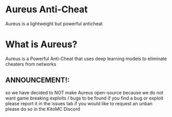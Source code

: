 # Aureus Anti-Cheat
Aureus is a lightweight but powerful anticheat 


# What is Aureus?
Aureus is a Powerful Anti-Cheat that uses deep learning models to eliminate cheaters from networks


## ANNOUNCEMENT!:
so we have decided to NOT make Aureus open-source because we do not want game breaking exploits / bugs to be found
if you find a bug or exploit please report it in the issues tab if you would like to request an unban please do so in the KitoMC Discord
